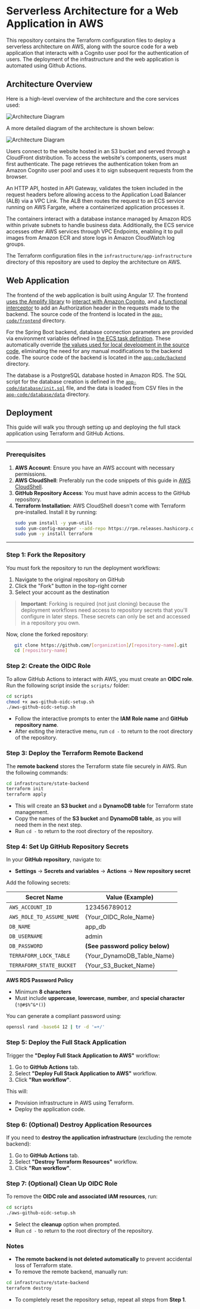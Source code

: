 # Serverless Architecture for a Web Application in AWS
This repository contains the Terraform configuration files to deploy a serverless architecture on AWS, along with the source code for a web application that interacts with a Cognito user pool for the authentication of users. The deployment of the infrastructure and the web application is automated using Github Actions.

## Architecture Overview

Here is a high-level overview of the architecture and the core services used:

![Architecture Diagram](architecture.png)

A more detailed diagram of the architecture is shown below:

![Architecture Diagram](architecture_detailed.jpg)

Users connect to the website hosted in an S3 bucket and served through a CloudFront distribution. To access the website's components, users must first authenticate. The page retrieves the authentication token from an Amazon Cognito user pool and uses it to sign subsequent requests from the browser.

An HTTP API, hosted in API Gateway, validates the token included in the request headers before allowing access to the Application Load Balancer (ALB) via a VPC Link. The ALB then routes the request to an ECS service running on AWS Fargate, where a containerized application processes it.

The containers interact with a database instance managed by Amazon RDS within private subnets to handle business data. Additionally, the ECS service accesses other AWS services through VPC Endpoints, enabling it to pull images from Amazon ECR and store logs in Amazon CloudWatch log groups.

The Terraform configuration files in the `infrastructure/app-infrastructure` directory of this repository are used to deploy the architecture on AWS.

## Web Application

The frontend of the web application is built using Angular 17. The frontend [uses the Amplify library](app-code/frontend/src/app/auth/login/login.component.ts) to [interact with Amazon Cognito](app-code/frontend/src/app/app.config.ts), and [a functional interceptor](app-code/frontend/src/app/interceptors/auth.interceptor.ts) to add an Authorization header in the requests made to the backend. The source code of the frontend is located in the [`app-code/frontend`](app-code/frontend) directory.

For the Spring Boot backend, database connection parameters are provided via environment variables defined in [the ECS task definition](infrastructure/app-infrastructure/ecs.tf). These automatically override [the values used for local development in the source code](app-code/backend/src/main/resources/application.properties), eliminating the need for any manual modifications to the backend code. The source code of the backend is located in the [`app-code/backend`](app-code/backend) directory.

The database is a PostgreSQL database hosted in Amazon RDS. The SQL script for the database creation is defined in the [`app-code/database/init.sql`](app-code/database/init.sql) file, and the data is loaded from CSV files in the [`app-code/database/data`](app-code/database/data) directory.

## Deployment

This guide will walk you through setting up and deploying the full stack application using Terraform and GitHub Actions.

---

### Prerequisites
1. **AWS Account**: Ensure you have an AWS account with necessary permissions.
2. **AWS CloudShell**: Preferably run the code snippets of this guide in [AWS CloudShell](https://aws.amazon.com/cloudshell/).
3. **GitHub Repository Access**: You must have admin access to the GitHub repository.
4. **Terraform Installation**: AWS CloudShell doesn't come with Terraform pre-installed. Install it by running:
   ```sh
   sudo yum install -y yum-utils
   sudo yum-config-manager --add-repo https://rpm.releases.hashicorp.com/AmazonLinux/hashicorp.repo
   sudo yum -y install terraform
   ```

---

### Step 1: Fork the Repository

You must fork the repository to run the deployment workflows:
1. Navigate to the original repository on GitHub
2. Click the "Fork" button in the top-right corner
3. Select your account as the destination

> **Important**: Forking is required (not just cloning) because the deployment workflows need access to repository secrets that you'll configure in later steps. These secrets can only be set and accessed in a repository you own.

Now, clone the forked repository:

```sh
   git clone https://github.com/[organization]/[repository-name].git
   cd [repository-name]
   ```

### Step 2: Create the OIDC Role

To allow GitHub Actions to interact with AWS, you must create an **OIDC role**. Run the following script inside the `scripts/` folder:

```sh
cd scripts
chmod +x aws-github-oidc-setup.sh
./aws-github-oidc-setup.sh
```

* Follow the interactive prompts to enter the **IAM Role name** and **GitHub repository name**.
* After exiting the interactive menu, run `cd -` to return to the root directory of the repository.

### Step 3: Deploy the Terraform Remote Backend

The **remote backend** stores the Terraform state file securely in AWS. Run the following commands:

```sh
cd infrastructure/state-backend
terraform init
terraform apply
```

* This will create an **S3 bucket** and a **DynamoDB table** for Terraform state management.
* Copy the names of the **S3 bucket** and **DynamoDB table**, as you will need them in the next step.
* Run `cd -` to return to the root directory of the repository.

### Step 4: Set Up GitHub Repository Secrets

In your **GitHub repository**, navigate to:
* **Settings** → **Secrets and variables** → **Actions** → **New repository secret**

Add the following secrets:

Secret Name | Value (Example)
----------- | --------------
`AWS_ACCOUNT_ID` | 123456789012
`AWS_ROLE_TO_ASSUME_NAME` | {Your_OIDC_Role_Name}
`DB_NAME` | app_db
`DB_USERNAME` | admin
`DB_PASSWORD` | **(See password policy below)**
`TERRAFORM_LOCK_TABLE` | {Your_DynamoDB_Table_Name}
`TERRAFORM_STATE_BUCKET` | {Your_S3_Bucket_Name}

**AWS RDS Password Policy**
* Minimum **8 characters**
* Must include **uppercase**, **lowercase**, **number**, and **special character** (`!@#$%^&*()`)

You can generate a compliant password using:

```sh
openssl rand -base64 12 | tr -d '=+/'
```

### Step 5: Deploy the Full Stack Application

Trigger the **"Deploy Full Stack Application to AWS"** workflow:
1. Go to **GitHub Actions** tab.
2. Select **"Deploy Full Stack Application to AWS"** workflow.
3. Click **"Run workflow"**.

This will:
* Provision infrastructure in AWS using Terraform.
* Deploy the application code.

### Step 6: (Optional) Destroy Application Resources

If you need to **destroy the application infrastructure** (excluding the remote backend):
1. Go to **GitHub Actions** tab.
2. Select **"Destroy Terraform Resources"** workflow.
3. Click **"Run workflow"**.

### Step 7: (Optional) Clean Up OIDC Role

To remove the **OIDC role and associated IAM resources**, run:

```sh
cd scripts
./aws-github-oidc-setup.sh
```

* Select the **cleanup** option when prompted.
* Run `cd -` to return to the root directory of the repository.

### Notes

* **The remote backend is not deleted automatically** to prevent accidental loss of Terraform state.
* To remove the remote backend, manually run:

```sh
cd infrastructure/state-backend
terraform destroy
```

* To completely reset the repository setup, repeat all steps from **Step 1**.

